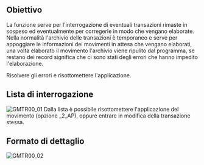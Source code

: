 ## Obiettivo
La funzione serve per l'interrogazione di eventuali transazioni rimaste in sospeso ed eventualmente per corregerle in modo che vengano elaborate.
Nella normalità l'archivio delle transazioni è temporaneo e serve per appoggiare le informazioni dei movimenti in attesa che vengano elaborati, una volta elaborato il movimento l'archivio viene ripulito dal programma, se restano dei record significa che ci sono stati degli errori che hanno impedito l'elaborazione.

Risolvere gli errori e risottomettere l'applicazione.

## Lista di interrogazione
![GMTR00_01](https://doc.smeup.com/immagini/MBDOC_OGG-P_GMTR00/GMTR00_01.png)
Dalla lista è possibile risottomettere l'applicazione del movimento (opzione _2_AP), oppure entrare in modifica della transazione stessa.

## Formato di dettaglio
![GMTR00_02](https://doc.smeup.com/immagini/MBDOC_OGG-P_GMTR00/GMTR00_02.png)